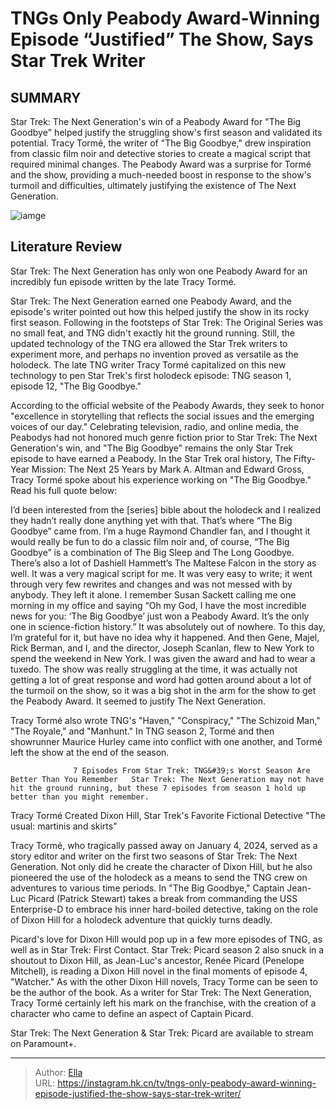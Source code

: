 # TNGs Only Peabody Award-Winning Episode “Justified” The Show, Says Star Trek Writer


## SUMMARY 



  Star Trek: The Next Generation&#39;s win of a Peabody Award for &#34;The Big Goodbye&#34; helped justify the struggling show&#39;s first season and validated its potential.   Tracy Tormé, the writer of &#34;The Big Goodbye,&#34; drew inspiration from classic film noir and detective stories to create a magical script that required minimal changes.   The Peabody Award was a surprise for Tormé and the show, providing a much-needed boost in response to the show&#39;s turmoil and difficulties, ultimately justifying the existence of The Next Generation.  

![iamge](https://static1.srcdn.com/wordpress/wp-content/uploads/2024/01/patrick-steart-as-picard-as-dixon-hill-star-trek-tng.jpg)

## Literature Review
Star Trek: The Next Generation has only won one Peabody Award for an incredibly fun episode written by the late Tracy Tormé.




Star Trek: The Next Generation earned one Peabody Award, and the episode&#39;s writer pointed out how this helped justify the show in its rocky first season. Following in the footsteps of Star Trek: The Original Series was no small feat, and TNG didn&#39;t exactly hit the ground running. Still, the updated technology of the TNG era allowed the Star Trek writers to experiment more, and perhaps no invention proved as versatile as the holodeck. The late TNG writer Tracy Tormé capitalized on this new technology to pen Star Trek&#39;s first holodeck episode: TNG season 1, episode 12, &#34;The Big Goodbye.&#34;




According to the official website of the Peabody Awards, they seek to honor &#34;excellence in storytelling that reflects the social issues and the emerging voices of our day.&#34; Celebrating television, radio, and online media, the Peabodys had not honored much genre fiction prior to Star Trek: The Next Generation&#39;s win, and &#34;The Big Goodbye&#34; remains the only Star Trek episode to have earned a Peabody. In the Star Trek oral history, The Fifty-Year Mission: The Next 25 Years by Mark A. Altman and Edward Gross, Tracy Tormé spoke about his experience working on &#34;The Big Goodbye.&#34; Read his full quote below:


I’d been interested from the [series] bible about the holodeck and I realized they hadn’t really done anything yet with that. That’s where “The Big Goodbye” came from. I’m a huge Raymond Chandler fan, and I thought it would really be fun to do a classic film noir and, of course, “The Big Goodbye” is a combination of The Big Sleep and The Long Goodbye. There’s also a lot of Dashiell Hammett’s The Maltese Falcon in the story as well. It was a very magical script for me. It was very easy to write; it went through very few rewrites and changes and was not messed with by anybody. They left it alone.
I remember Susan Sackett calling me one morning in my office and saying “Oh my God, I have the most incredible news for you: ‘The Big Goodbye’ just won a Peabody Award. It’s the only one in science-fiction history.” It was absolutely out of nowhere. To this day, I’m grateful for it, but have no idea why it happened. And then Gene, Majel, Rick Berman, and I, and the director, Joseph Scanlan, flew to New York to spend the weekend in New York. I was given the award and had to wear a tuxedo. The show was really struggling at the time, it was actually not getting a lot of great response and word had gotten around about a lot of the turmoil on the show, so it was a big shot in the arm for the show to get the Peabody Award. It seemed to justify The Next Generation.







Tracy Tormé also wrote TNG&#39;s &#34;Haven,&#34; &#34;Conspiracy,&#34; &#34;The Schizoid Man,&#34; &#34;The Royale,&#34; and &#34;Manhunt.&#34; In TNG season 2, Tormé and then showrunner Maurice Hurley came into conflict with one another, and Tormé left the show at the end of the season.




                  7 Episodes From Star Trek: TNG&#39;s Worst Season Are Better Than You Remember   Star Trek: The Next Generation may not have hit the ground running, but these 7 episodes from season 1 hold up better than you might remember.    


 Tracy Tormé Created Dixon Hill, Star Trek&#39;s Favorite Fictional Detective 
&#34;The usual: martinis and skirts&#34;
         

Tracy Tormé, who tragically passed away on January 4, 2024, served as a story editor and writer on the first two seasons of Star Trek: The Next Generation. Not only did he create the character of Dixon Hill, but he also pioneered the use of the holodeck as a means to send the TNG crew on adventures to various time periods. In &#34;The Big Goodbye,&#34; Captain Jean-Luc Picard (Patrick Stewart) takes a break from commanding the USS Enterprise-D to embrace his inner hard-boiled detective, taking on the role of Dixon Hill for a holodeck adventure that quickly turns deadly.




Picard&#39;s love for Dixon Hill would pop up in a few more episodes of TNG, as well as in Star Trek: First Contact. Star Trek: Picard season 2 also snuck in a shoutout to Dixon Hill, as Jean-Luc&#39;s ancestor, Renée Picard (Penelope Mitchell), is reading a Dixon Hill novel in the final moments of episode 4, &#34;Watcher.&#34; As with the other Dixon Hill novels, Tracy Torme can be seen to be the author of the book. As a writer for Star Trek: The Next Generation, Tracy Tormé certainly left his mark on the franchise, with the creation of a character who came to define an aspect of Captain Picard.

Star Trek: The Next Generation &amp; Star Trek: Picard are available to stream on Paramount&#43;.



---

> Author: [Ella](https://instagram.hk.cn/)  
> URL: https://instagram.hk.cn/tv/tngs-only-peabody-award-winning-episode-justified-the-show-says-star-trek-writer/  

